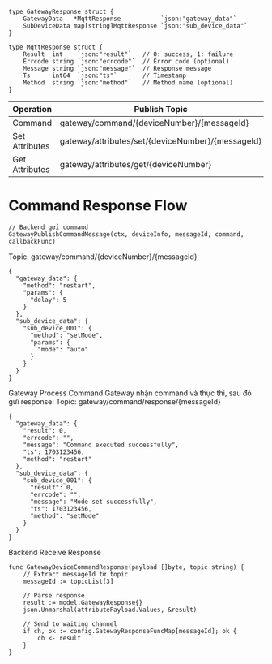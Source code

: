 ```
type GatewayResponse struct {
    GatewayData   *MqttResponse           `json:"gateway_data"`
    SubDeviceData map[string]MqttResponse `json:"sub_device_data"`
}

type MqttResponse struct {
    Result  int    `json:"result"`   // 0: success, 1: failure
    Errcode string `json:"errcode"`  // Error code (optional)
    Message string `json:"message"`  // Response message
    Ts      int64  `json:"ts"`       // Timestamp
    Method  string `json:"method"`   // Method name (optional)
}
```

| Operation      | Publish Topic                                     | Response Topic                              |
| -------------- | ------------------------------------------------- | ------------------------------------------- |
| Command        | gateway/command/{deviceNumber}/{messageId}        | gateway/command/response/{messageId}        |
| Set Attributes | gateway/attributes/set/{deviceNumber}/{messageId} | gateway/attributes/set/response/{messageId} |
| Get Attributes | gateway/attributes/get/{deviceNumber}             | gateway/attributes/{messageId}              |


# Command Response Flow

```
// Backend gửi command
GatewayPublishCommandMessage(ctx, deviceInfo, messageId, command, callbackFunc)
```

Topic: gateway/command/{deviceNumber}/{messageId}

```
{
  "gateway_data": {
    "method": "restart",
    "params": {
      "delay": 5
    }
  },
  "sub_device_data": {
    "sub_device_001": {
      "method": "setMode",
      "params": {
        "mode": "auto"
      }
    }
  }
}
```

Gateway Process Command
Gateway nhận command và thực thi, sau đó gửi response:
Topic: gateway/command/response/{messageId}

```
{
  "gateway_data": {
    "result": 0,
    "errcode": "",
    "message": "Command executed successfully",
    "ts": 1703123456,
    "method": "restart"
  },
  "sub_device_data": {
    "sub_device_001": {
      "result": 0,
      "errcode": "",
      "message": "Mode set successfully",
      "ts": 1703123456,
      "method": "setMode"
    }
  }
}
```

Backend Receive Response

```
func GatewayDeviceCommandResponse(payload []byte, topic string) {
    // Extract messageId từ topic
    messageId := topicList[3]
    
    // Parse response
    result := model.GatewayResponse{}
    json.Unmarshal(attributePayload.Values, &result)
    
    // Send to waiting channel
    if ch, ok := config.GatewayResponseFuncMap[messageId]; ok {
        ch <- result
    }
}
```

